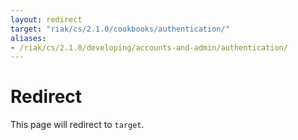 ```yaml
---
layout: redirect
target: "riak/cs/2.1.0/cookbooks/authentication/"
aliases:
- /riak/cs/2.1.0/developing/accounts-and-admin/authentication/
---
```


# Redirect

This page will redirect to `target`.
